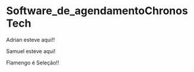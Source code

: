 # Software_de_agendamentoChronosTech

Adrian esteve aqui!!

Samuel esteve aqui!

Flamengo é Seleção!!

